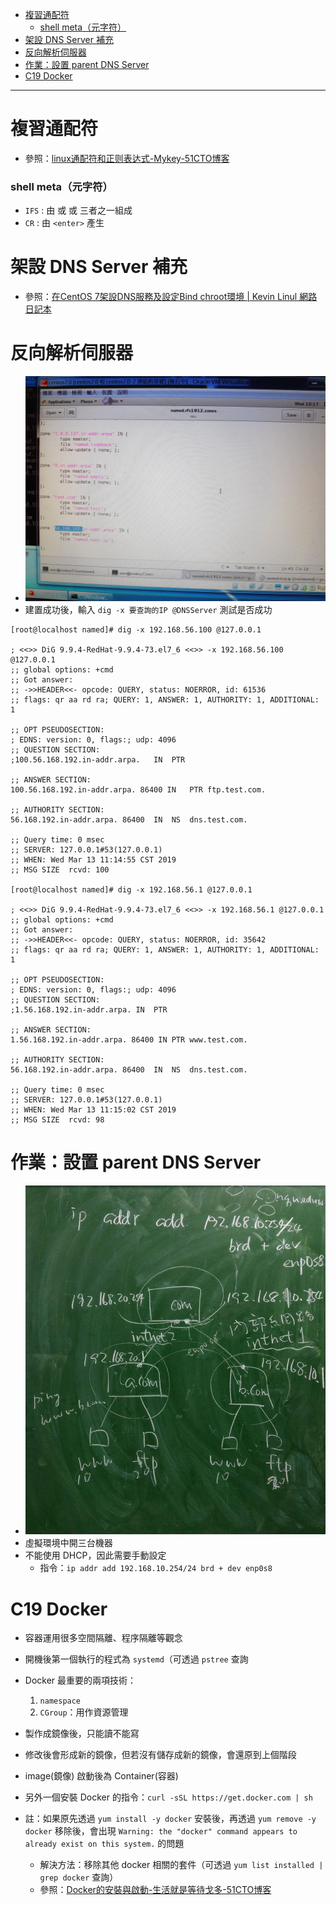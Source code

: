 - [複習通配符](#%E8%A4%87%E7%BF%92%E9%80%9A%E9%85%8D%E7%AC%A6)
    - [shell meta（元字符）](#shell-meta%E5%85%83%E5%AD%97%E7%AC%A6)
- [架設 DNS Server 補充](#%E6%9E%B6%E8%A8%AD-dns-server-%E8%A3%9C%E5%85%85)
- [反向解析伺服器](#%E5%8F%8D%E5%90%91%E8%A7%A3%E6%9E%90%E4%BC%BA%E6%9C%8D%E5%99%A8)
- [作業：設置 parent DNS Server](#%E4%BD%9C%E6%A5%AD%E8%A8%AD%E7%BD%AE-parent-dns-server)
- [C19 Docker](#c19-docker)

---

# 複習通配符
* 參照：[linux通配符和正则表达式-Mykey-51CTO博客](https://blog.51cto.com/qibingtuan/1970593)

### shell meta（元字符）
* `IFS` : 由 <space> 或 <tab> 或 <enter> 三者之一組成
* `CR` : 由 `<enter>` 產生

# 架設 DNS Server 補充
* 參照：[在CentOS 7架設DNS服務及設定Bind chroot環境 | Kevin Linul 網路日記本](http://blog.kevinlinul.idv.tw/?p=188)

# 反向解析伺服器
* ![](/media/W4_named.jpg)
* 建置成功後，輸入 `dig -x 要查詢的IP @DNSServer` 測試是否成功
```
[root@localhost named]# dig -x 192.168.56.100 @127.0.0.1

; <<>> DiG 9.9.4-RedHat-9.9.4-73.el7_6 <<>> -x 192.168.56.100 @127.0.0.1
;; global options: +cmd
;; Got answer:
;; ->>HEADER<<- opcode: QUERY, status: NOERROR, id: 61536
;; flags: qr aa rd ra; QUERY: 1, ANSWER: 1, AUTHORITY: 1, ADDITIONAL: 1

;; OPT PSEUDOSECTION:
; EDNS: version: 0, flags:; udp: 4096
;; QUESTION SECTION:
;100.56.168.192.in-addr.arpa.	IN	PTR

;; ANSWER SECTION:
100.56.168.192.in-addr.arpa. 86400 IN	PTR	ftp.test.com.

;; AUTHORITY SECTION:
56.168.192.in-addr.arpa. 86400	IN	NS	dns.test.com.

;; Query time: 0 msec
;; SERVER: 127.0.0.1#53(127.0.0.1)
;; WHEN: Wed Mar 13 11:14:55 CST 2019
;; MSG SIZE  rcvd: 100

[root@localhost named]# dig -x 192.168.56.1 @127.0.0.1

; <<>> DiG 9.9.4-RedHat-9.9.4-73.el7_6 <<>> -x 192.168.56.1 @127.0.0.1
;; global options: +cmd
;; Got answer:
;; ->>HEADER<<- opcode: QUERY, status: NOERROR, id: 35642
;; flags: qr aa rd ra; QUERY: 1, ANSWER: 1, AUTHORITY: 1, ADDITIONAL: 1

;; OPT PSEUDOSECTION:
; EDNS: version: 0, flags:; udp: 4096
;; QUESTION SECTION:
;1.56.168.192.in-addr.arpa.	IN	PTR

;; ANSWER SECTION:
1.56.168.192.in-addr.arpa. 86400 IN	PTR	www.test.com.

;; AUTHORITY SECTION:
56.168.192.in-addr.arpa. 86400	IN	NS	dns.test.com.

;; Query time: 0 msec
;; SERVER: 127.0.0.1#53(127.0.0.1)
;; WHEN: Wed Mar 13 11:15:02 CST 2019
;; MSG SIZE  rcvd: 98
```

# 作業：設置 parent DNS Server
* ![](/media/W4_parent_DNS_server.jpg)
* 虛擬環境中開三台機器
* 不能使用 DHCP，因此需要手動設定
    * 指令：`ip addr add 192.168.10.254/24 brd + dev enp0s8`


# C19 Docker
* 容器運用很多空間隔離、程序隔離等觀念
* 開機後第一個執行的程式為 `systemd`（可透過 `pstree` 查詢
* Docker 最重要的兩項技術：
    1. `namespace`
    2. `CGroup`：用作資源管理
* 製作成鏡像後，只能讀不能寫
* 修改後會形成新的鏡像，但若沒有儲存成新的鏡像，會還原到上個階段
* image(鏡像) 啟動後為 Container(容器)
* 另外一個安裝 Docker 的指令：`curl -sSL https://get.docker.com | sh`

* 註：如果原先透過 `yum install -y docker` 安裝後，再透過 `yum remove -y docker` 移除後，會出現 `Warning: the "docker" command appears to already exist on this system.` 的問題
    * 解決方法：移除其他 docker 相關的套件（可透過 `yum list installed | grep docker` 查詢）
    * 參照：[Docker的安裝與啟動-生活就是等待戈多-51CTO博客](https://blog.51cto.com/chenx1242/1844932)
